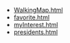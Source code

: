 * [WalkingMap.html](WalkingMap.html)
* [favorite.html](favorite.html)
* [myInterest.html](myInterest.html)
* [presidents.html](presidents.html)
